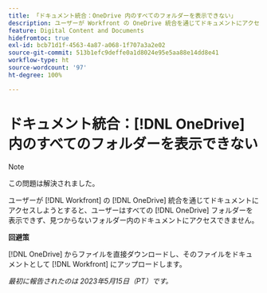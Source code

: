 ```yaml
---
title: 「ドキュメント統合：OneDrive 内のすべてのフォルダーを表示できない」
description: ユーザーが Workfront の OneDrive 統合を通じてドキュメントにアクセスしようとすると、ユーザーはすべての OneDrive フォルダーを表示できず、見つからないフォルダー内のドキュメントにアクセスできません。
feature: Digital Content and Documents
hidefromtoc: true
exl-id: bcb71d1f-4563-4a87-a068-1f707a3a2e02
source-git-commit: 513b1efc9deffe0a1d8024e95e5aa88e14dd8e41
workflow-type: ht
source-wordcount: '97'
ht-degree: 100%

---
```


# ドキュメント統合：[!DNL OneDrive] 内のすべてのフォルダーを表示できない

>[!NOTE]
>
>この問題は解決されました。

<!--

>[!NOTE]
>
>The Product team is currently evaluating this issue resolution, which might require product enhancements. Product enhancements are communicated in the Product Announcements and not with the Maintenance Updates.

-->

ユーザーが [!DNL Workfront] の [!DNL OneDrive] 統合を通じてドキュメントにアクセスしようとすると、ユーザーはすべての [!DNL OneDrive] フォルダーを表示できず、見つからないフォルダー内のドキュメントにアクセスできません。

**回避策**

[!DNL OneDrive] からファイルを直接ダウンロードし、そのファイルをドキュメントとして [!DNL Workfront] にアップロードします。

_最初に報告されたのは 2023年5月15日（PT）です。_

